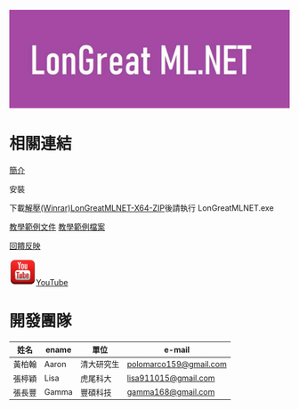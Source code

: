 ![Logo](LMLNET.jpg)

# 相關連結

[簡介](/CHT/Introduction.pdf)

安裝

下載[解壓(Winrar)](https://www.win-rar.com/)[LonGreatMLNET-X64-ZIP](/LonGreatMLNET-X64-ZIP)後請執行 LonGreatMLNET.exe


[教學範例文件](/TeachingExample.pdf)
[教學範例檔案](/TeachingExample.zip)

[回饋反映](http://fb.longreat.net)

![Logo](youtube.png)[YouTube](http://youtube.longreat.net)


# 開發團隊

| 姓名  | ename  | 單位 |  e-mail |
| -------|------ | -------|------ |
| 黃柏翰 | Aaron | 清大研究生 | [polomarco159@gmail.com](polomarco159@gmail.com)  |
| 張楟穎 | Lisa | 虎尾科大   | [lisa911015@gmail.com](lisa911015@gmail.com)  |
| 張長豐 | Gamma | 豐碩科技   | [gamma168@gmail.com](gamma168@gmail.com)  |
